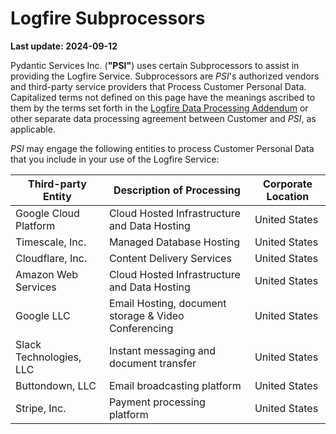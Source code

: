 # Logfire Subprocessors

**Last update: 2024-09-12**

Pydantic Services Inc. (**"PSI"**) uses certain Subprocessors to assist in providing the Logfire Service.
Subprocessors are _PSI_'s authorized vendors and third-party service providers that Process Customer Personal Data.
Capitalized terms not defined on this page have the meanings ascribed to them by the terms set forth in the
[Logfire Data Processing Addendum](data_processing_addendum.md) or other separate data processing agreement between
Customer and _PSI_, as applicable.

_PSI_ may engage the following entities to process Customer Personal Data that you include in your use of the Logfire
Service:

| Third-party Entity                 | Description of Processing                            | Corporate Location |
|------------------------------------|------------------------------------------------------|--------------------|
| Google Cloud Platform              | Cloud Hosted Infrastructure and Data Hosting         | United States      |
| Timescale, Inc.                    | Managed Database Hosting                             | United States      |
| Cloudflare, Inc.                   | Content Delivery Services                            | United States      |
| Amazon Web Services                | Cloud Hosted Infrastructure and Data Hosting         | United States      |
| Google LLC                         | Email Hosting, document storage & Video Conferencing | United States      |
| Slack Technologies, LLC            | Instant messaging and document transfer              | United States      |
| Buttondown, LLC                    | Email broadcasting platform                          | United States      |
| Stripe, Inc.                       | Payment processing platform                          | United States      |
